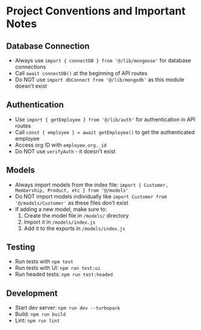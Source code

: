 # Project Conventions and Important Notes

## Database Connection
- Always use `import { connectDB } from '@/lib/mongoose'` for database connections
- Call `await connectDB()` at the beginning of API routes
- Do NOT use `import dbConnect from '@/lib/mongodb'` as this module doesn't exist

## Authentication
- Use `import { getEmployee } from '@/lib/auth'` for authentication in API routes
- Call `const { employee } = await getEmployee()` to get the authenticated employee
- Access org ID with `employee.org._id`
- Do NOT use `verifyAuth` - it doesn't exist

## Models
- Always import models from the index file: `import { Customer, Membership, Product, etc } from '@/models'`
- Do NOT import models individually like `import Customer from '@/models/Customer'` as these files don't exist
- If adding a new model, make sure to:
  1. Create the model file in `/models/` directory
  2. Import it in `/models/index.js`
  3. Add it to the exports in `/models/index.js`

## Testing
- Run tests with `npm test`
- Run tests with UI: `npm run test:ui`
- Run headed tests: `npm run test:headed`

## Development
- Start dev server: `npm run dev --turbopack`
- Build: `npm run build`
- Lint: `npm run lint`